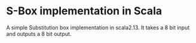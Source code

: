 # S-Box implementation in Scala

A simple Substitution box implementation in scala2.13.
It takes a 8 bit input and outputs a 8 bit output.
